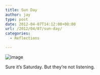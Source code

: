 ```yaml
---
title: Sun Day
author: jay
type: post
date: 2012-04-07T14:12:00+00:00
url: /2012/04/07/sun-day/
categories:
  - Reflections

---
```

![image][1]

Sure it’s Saturday. But they’re not listening.

 [1]: https://photos.smugmug.com/All/our-animals/i-FLJPQCt/0/L/DSC5650-L.jpg
